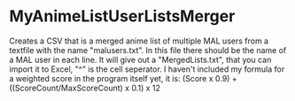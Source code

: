 # MyAnimeListUserListsMerger
Creates a CSV that is a merged anime list of multiple MAL users from a textfile with the name "malusers.txt". In this file there should be the name of a MAL user in each line. It will give out a "MergedLists.txt", that you can import it to Excel, "^" is the cell seperator.
I haven't included my formula for a weighted score in the program itself yet, it is: (Score x 0.9) + ((ScoreCount/MaxScoreCount) x 0.1) x 12
